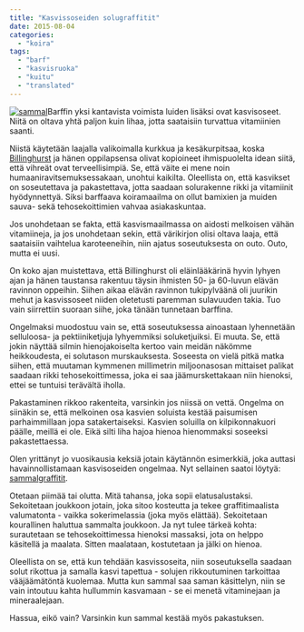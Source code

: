 ```yaml
---
title: "Kasvissoseiden solugraffitit"
date: 2015-08-04
categories: 
  - "koira"
tags: 
  - "barf"
  - "kasvisruoka"
  - "kuitu"
  - "translated"
---
```


[![sammal](images/sammal-300x277.jpg)](https://www.katiska.eu/wp-content/uploads/2015/08/sammal.jpg)Barffin yksi kantavista voimista luiden lisäksi ovat kasvisoseet. Niitä on oltava yhtä paljon kuin lihaa, jotta saataisiin turvattua vitamiinien saanti.

<!--more-->

Niistä käytetään laajalla valikoimalla kurkkua ja kesäkurpitsaa, koska [Billinghurst](https://www.katiska.eu/tieto/barf-ja-vastaavat/ian-billinghurst/) ja hänen oppilapsensa olivat kopioineet ihmispuolelta idean siitä, että vihreät ovat terveellisimpiä. Se, että väite ei mene noin humaaniravitsemuksessakaan, unohtui kaikilta. Oleellista on, että kasvikset on soseutettava ja pakastettava, jotta saadaan solurakenne rikki ja vitamiinit hyödynnettyä. Siksi barffaava koiramaailma on ollut bamixien ja muiden sauva- sekä tehosekoittimien vahvaa asiakaskuntaa.

Jos unohdetaan se fakta, että kasvismaailmassa on aidosti melkoisen vähän vitamiineja, ja jos unohdetaan sekin, että värikirjon olisi oltava laaja, että saataisiin vaihtelua karoteeneihin, niin ajatus soseutuksesta on outo. Outo, mutta ei uusi.

On koko ajan muistettava, että Billinghurst oli eläinlääkärinä hyvin lyhyen ajan ja hänen taustansa rakentuu täysin ihmisten 50- ja 60-luvun elävän ravinnon oppeihin. Siihen aikaa elävän ravinnon tukipylväänä oli juurikin mehut ja kasvissoseet niiden oletetusti paremman sulavuuden takia. Tuo vain siirrettiin suoraan siihe, joka tänään tunnetaan barffina.

Ongelmaksi muodostuu vain se, että soseutuksessa ainoastaan lyhennetään selluloosa- ja pektiiniketjuja lyhyemmiksi soluketjuiksi. Ei muuta. Se, että jokin näyttää silmin hienojakoiselta kertoo vain meidän näkömme heikkoudesta, ei solutason murskauksesta. Soseesta on vielä pitkä matka siihen, että muutaman kymmenen millimetrin miljoonasosan mittaiset palikat saadaan rikki tehosekoittimessa, joka ei saa jäämurskettakaan niin hienoksi, ettei se tuntuisi terävältä iholla.

Pakastaminen rikkoo rakenteita, varsinkin jos niissä on vettä. Ongelma on siinäkin se, että melkoinen osa kasvien soluista kestää paisumisen parhaimmillaan jopa satakertaiseksi. Kasvien soluilla on kilpikonnakuori päälle, meillä ei ole. Eikä silti liha hajoa hienoa hienommaksi soseeksi pakastettaessa.

Olen yrittänyt jo vuosikausia keksiä jotain käytännön esimerkkiä, joka auttasi havainnollistamaan kasvisoseiden ongelmaa. Nyt sellainen saatoi löytyä: [sammalgraffitit](http://www.boredpanda.com/the-coolest-and-possibly-most-illegal-diy-project-ever-but-the-end-result-is-brilliant/).

Otetaan piimää tai olutta. Mitä tahansa, joka sopii elatusalustaksi. Sekoitetaan joukkoon jotain, joka sitoo kosteutta ja tekee graffitimaalista valumatonta - vaikka sokerimelassia (joka myös elättää). Sekoitetaan kourallinen haluttua sammalta joukkoon. Ja nyt tulee tärkeä kohta: surautetaan se tehosekoittimessa hienoksi massaksi, jota on helppo käsitellä ja maalata. Sitten maalataan, kostutetaan ja jälki on hienoa.

Oleellista on se, että kun tehdään kasvissoseita, niin soseutuksella saadaan solut rikottua ja samalla kasvi tapettua - solujen rikkoutuminen tarkoittaa vääjäämätöntä kuolemaa. Mutta kun sammal saa saman käsittelyn, niin se vain intoutuu kahta hullummin kasvamaan - se ei menetä vitaminejaan ja mineraalejaan.

Hassua, eikö vain? Varsinkin kun sammal kestää myös pakastuksen.
